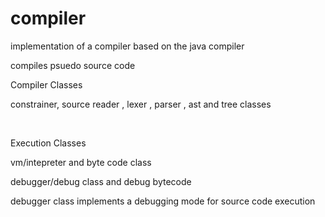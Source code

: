 # compiler
implementation of a compiler based on the java compiler

compiles psuedo source code



Compiler Classes

constrainer, source reader , lexer , parser , ast and tree classes


<br>

Execution Classes
 
vm/intepreter and byte code class
 
debugger/debug class and debug bytecode


debugger class implements a debugging mode for source code execution 
